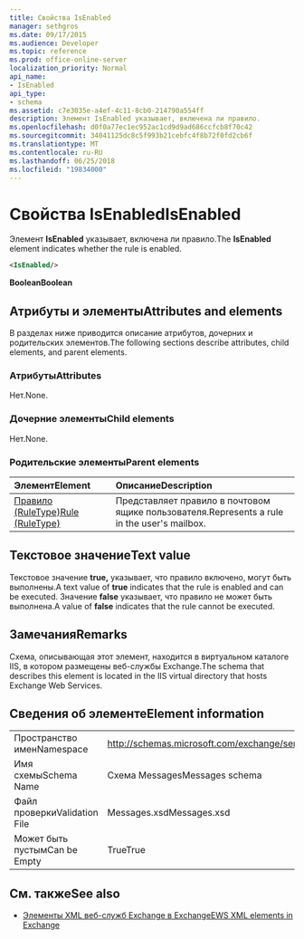 ```yaml
---
title: Свойства IsEnabled
manager: sethgros
ms.date: 09/17/2015
ms.audience: Developer
ms.topic: reference
ms.prod: office-online-server
localization_priority: Normal
api_name:
- IsEnabled
api_type:
- schema
ms.assetid: c7e3035e-a4ef-4c11-8cb0-214790a554ff
description: Элемент IsEnabled указывает, включена ли правило.
ms.openlocfilehash: d0f0a77ec1ec952ac1cd9d9ad686ccfcb8f70c42
ms.sourcegitcommit: 34041125dc8c5f993b21cebfc4f8b72f0fd2cb6f
ms.translationtype: MT
ms.contentlocale: ru-RU
ms.lasthandoff: 06/25/2018
ms.locfileid: "19834000"
---
```

# <a name="isenabled"></a><span data-ttu-id="e6c32-103">Свойства IsEnabled</span><span class="sxs-lookup"><span data-stu-id="e6c32-103">IsEnabled</span></span>

<span data-ttu-id="e6c32-104">Элемент **IsEnabled** указывает, включена ли правило.</span><span class="sxs-lookup"><span data-stu-id="e6c32-104">The **IsEnabled** element indicates whether the rule is enabled.</span></span> 
  
```XML
<IsEnabled/>
```

 <span data-ttu-id="e6c32-105">**Boolean**</span><span class="sxs-lookup"><span data-stu-id="e6c32-105">**Boolean**</span></span>
## <a name="attributes-and-elements"></a><span data-ttu-id="e6c32-106">Атрибуты и элементы</span><span class="sxs-lookup"><span data-stu-id="e6c32-106">Attributes and elements</span></span>

<span data-ttu-id="e6c32-107">В разделах ниже приводится описание атрибутов, дочерних и родительских элементов.</span><span class="sxs-lookup"><span data-stu-id="e6c32-107">The following sections describe attributes, child elements, and parent elements.</span></span>
  
### <a name="attributes"></a><span data-ttu-id="e6c32-108">Атрибуты</span><span class="sxs-lookup"><span data-stu-id="e6c32-108">Attributes</span></span>

<span data-ttu-id="e6c32-109">Нет.</span><span class="sxs-lookup"><span data-stu-id="e6c32-109">None.</span></span>
  
### <a name="child-elements"></a><span data-ttu-id="e6c32-110">Дочерние элементы</span><span class="sxs-lookup"><span data-stu-id="e6c32-110">Child elements</span></span>

<span data-ttu-id="e6c32-111">Нет.</span><span class="sxs-lookup"><span data-stu-id="e6c32-111">None.</span></span>
  
### <a name="parent-elements"></a><span data-ttu-id="e6c32-112">Родительские элементы</span><span class="sxs-lookup"><span data-stu-id="e6c32-112">Parent elements</span></span>

|<span data-ttu-id="e6c32-113">**Элемент**</span><span class="sxs-lookup"><span data-stu-id="e6c32-113">**Element**</span></span>|<span data-ttu-id="e6c32-114">**Описание**</span><span class="sxs-lookup"><span data-stu-id="e6c32-114">**Description**</span></span>|
|:-----|:-----|
|[<span data-ttu-id="e6c32-115">Правило (RuleType)</span><span class="sxs-lookup"><span data-stu-id="e6c32-115">Rule (RuleType)</span></span>](rule-ruletype.md) <br/> |<span data-ttu-id="e6c32-116">Представляет правило в почтовом ящике пользователя.</span><span class="sxs-lookup"><span data-stu-id="e6c32-116">Represents a rule in the user's mailbox.</span></span>  <br/> |
   
## <a name="text-value"></a><span data-ttu-id="e6c32-117">Текстовое значение</span><span class="sxs-lookup"><span data-stu-id="e6c32-117">Text value</span></span>

<span data-ttu-id="e6c32-118">Текстовое значение **true,** указывает, что правило включено, могут быть выполнены.</span><span class="sxs-lookup"><span data-stu-id="e6c32-118">A text value of **true** indicates that the rule is enabled and can be executed.</span></span> <span data-ttu-id="e6c32-119">Значение **false** указывает, что правило не может быть выполнена.</span><span class="sxs-lookup"><span data-stu-id="e6c32-119">A value of **false** indicates that the rule cannot be executed.</span></span> 
  
## <a name="remarks"></a><span data-ttu-id="e6c32-120">Замечания</span><span class="sxs-lookup"><span data-stu-id="e6c32-120">Remarks</span></span>

<span data-ttu-id="e6c32-121">Схема, описывающая этот элемент, находится в виртуальном каталоге IIS, в котором размещены веб-службы Exchange.</span><span class="sxs-lookup"><span data-stu-id="e6c32-121">The schema that describes this element is located in the IIS virtual directory that hosts Exchange Web Services.</span></span>
  
## <a name="element-information"></a><span data-ttu-id="e6c32-122">Сведения об элементе</span><span class="sxs-lookup"><span data-stu-id="e6c32-122">Element information</span></span>

|||
|:-----|:-----|
|<span data-ttu-id="e6c32-123">Пространство имен</span><span class="sxs-lookup"><span data-stu-id="e6c32-123">Namespace</span></span>  <br/> |http://schemas.microsoft.com/exchange/services/2006/messages  <br/> |
|<span data-ttu-id="e6c32-124">Имя схемы</span><span class="sxs-lookup"><span data-stu-id="e6c32-124">Schema Name</span></span>  <br/> |<span data-ttu-id="e6c32-125">Схема Messages</span><span class="sxs-lookup"><span data-stu-id="e6c32-125">Messages schema</span></span>  <br/> |
|<span data-ttu-id="e6c32-126">Файл проверки</span><span class="sxs-lookup"><span data-stu-id="e6c32-126">Validation File</span></span>  <br/> |<span data-ttu-id="e6c32-127">Messages.xsd</span><span class="sxs-lookup"><span data-stu-id="e6c32-127">Messages.xsd</span></span>  <br/> |
|<span data-ttu-id="e6c32-128">Может быть пустым</span><span class="sxs-lookup"><span data-stu-id="e6c32-128">Can be Empty</span></span>  <br/> |<span data-ttu-id="e6c32-129">True</span><span class="sxs-lookup"><span data-stu-id="e6c32-129">True</span></span>  <br/> |
   
## <a name="see-also"></a><span data-ttu-id="e6c32-130">См. также</span><span class="sxs-lookup"><span data-stu-id="e6c32-130">See also</span></span>



- [<span data-ttu-id="e6c32-131">Элементы XML веб-служб Exchange в Exchange</span><span class="sxs-lookup"><span data-stu-id="e6c32-131">EWS XML elements in Exchange</span></span>](ews-xml-elements-in-exchange.md)

